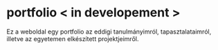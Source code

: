 # portfolio < in developement >
Ez a weboldal egy portfolio az eddigi tanulmányimról, tapasztalataimról, illetve az egyetemen elkészített projektjeimről.
